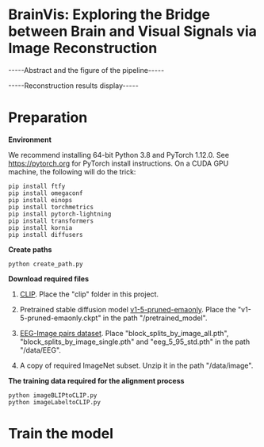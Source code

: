 # BrainVis: Exploring the Bridge between Brain and Visual Signals via Image Reconstruction

-----Abstract and the figure of the pipeline-----

-----Reconstruction results display-----

# Preparation

**Environment**

We recommend installing 64-bit Python 3.8 and PyTorch 1.12.0. See https://pytorch.org for PyTorch install instructions. On a CUDA GPU machine, the following will do the trick:

```
pip install ftfy
pip install omegaconf
pip install einops
pip install torchmetrics
pip install pytorch-lightning
pip install transformers
pip install kornia
pip install diffusers
```

**Create paths**

```
python create_path.py
```

**Download required files**

1. [CLIP](https://github.com/openai/CLIP). Place the "clip" folder in this project.
   
2. Pretrained stable diffusion model [v1-5-pruned-emaonly](https://huggingface.co/runwayml/stable-diffusion-v1-5). Place the "v1-5-pruned-emaonly.ckpt" in the path "/pretrained_model".
   
3. [EEG-Image pairs dataset](https://tinyurl.com/eeg-visual-classification). Place "block_splits_by_image_all.pth", "block_splits_by_image_single.pth" and "eeg_5_95_std.pth" in the path "/data/EEG".
   
4. A copy of required ImageNet subset. Unzip it in the path "/data/image".

**The training data required for the alignment process**

```
python imageBLIPtoCLIP.py
python imageLabeltoCLIP.py
```

# Train the model
